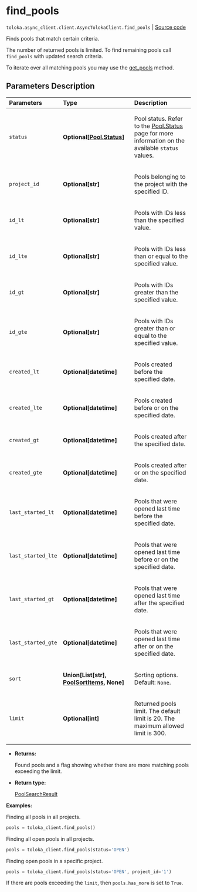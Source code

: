 # find_pools
`toloka.async_client.client.AsyncTolokaClient.find_pools` | [Source code](https://github.com/Toloka/toloka-kit/blob/v1.2.0/src/client/__init__.py#L0)

Finds pools that match certain criteria.


The number of returned pools is limited. To find remaining pools call `find_pools` with updated search criteria.

To iterate over all matching pools you may use the [get_pools](toloka.client.TolokaClient.get_pools.md) method.

## Parameters Description

| Parameters | Type | Description |
| :----------| :----| :-----------|
`status`|**Optional\[[Pool.Status](toloka.client.pool.Pool.Status.md)\]**|<p>Pool status. Refer to the [Pool.Status](toloka.client.pool.Pool.Status.md) page for more information on the available `status` values.</p>
`project_id`|**Optional\[str\]**|<p>Pools belonging to the project with the specified ID.</p>
`id_lt`|**Optional\[str\]**|<p>Pools with IDs less than the specified value.</p>
`id_lte`|**Optional\[str\]**|<p>Pools with IDs less than or equal to the specified value.</p>
`id_gt`|**Optional\[str\]**|<p>Pools with IDs greater than the specified value.</p>
`id_gte`|**Optional\[str\]**|<p>Pools with IDs greater than or equal to the specified value.</p>
`created_lt`|**Optional\[datetime\]**|<p>Pools created before the specified date.</p>
`created_lte`|**Optional\[datetime\]**|<p>Pools created before or on the specified date.</p>
`created_gt`|**Optional\[datetime\]**|<p>Pools created after the specified date.</p>
`created_gte`|**Optional\[datetime\]**|<p>Pools created after or on the specified date.</p>
`last_started_lt`|**Optional\[datetime\]**|<p>Pools that were opened last time before the specified date.</p>
`last_started_lte`|**Optional\[datetime\]**|<p>Pools that were opened last time before or on the specified date.</p>
`last_started_gt`|**Optional\[datetime\]**|<p>Pools that were opened last time after the specified date.</p>
`last_started_gte`|**Optional\[datetime\]**|<p>Pools that were opened last time after or on the specified date.</p>
`sort`|**Union\[List\[str\], [PoolSortItems](toloka.client.search_requests.PoolSortItems.md), None\]**|<p>Sorting options. Default: `None`.</p>
`limit`|**Optional\[int\]**|<p>Returned pools limit. The default limit is 20. The maximum allowed limit is 300.</p>

* **Returns:**

  Found pools and a flag showing whether there are more matching pools exceeding the limit.

* **Return type:**

  [PoolSearchResult](toloka.client.search_results.PoolSearchResult.md)

**Examples:**

Finding all pools in all projects.

```python
pools = toloka_client.find_pools()
```

Finding all open pools in all projects.

```python
pools = toloka_client.find_pools(status='OPEN')
```

Finding open pools in a specific project.

```python
pools = toloka_client.find_pools(status='OPEN', project_id='1')
```

If there are pools exceeding the `limit`, then `pools.has_more` is set to `True`.
